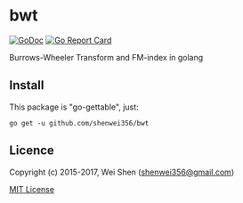 # bwt

[![GoDoc](https://godoc.org/github.com/shenwei356/bwt?status.svg)](https://godoc.org/github.com/shenwei356/bwt)
[![Go Report Card](https://goreportcard.com/badge/github.com/shenwei356/bwt)](https://goreportcard.com/report/github.com/shenwei356/bwt)

Burrows-Wheeler Transform and FM-index in golang

## Install

This package is "go-gettable", just:

    go get -u github.com/shenwei356/bwt

## Licence

Copyright (c) 2015-2017, Wei Shen (shenwei356@gmail.com)

[MIT License](https://github.com/shenwei356/bwt/blob/master/LICENSE)
